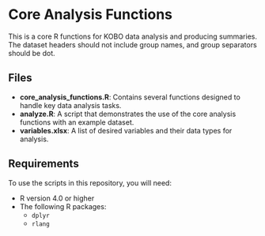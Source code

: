 # Core Analysis Functions

This is a core R functions for KOBO data analysis and producing summaries.
The dataset headers should not include group names, and group separators should be dot.

## Files

- **core_analysis_functions.R**: Contains several functions designed to handle key data analysis tasks.
- **analyze.R**: A script that demonstrates the use of the core analysis functions with an example dataset.
- **variables.xlsx**: A list of desired variables and their data types for analysis.

## Requirements

To use the scripts in this repository, you will need:

- R version 4.0 or higher
- The following R packages:
  - `dplyr`
  - `rlang`

